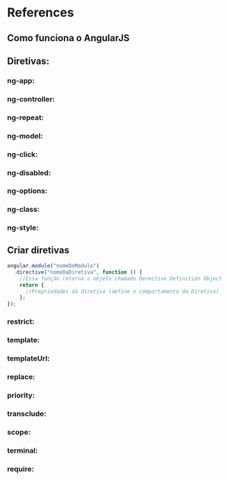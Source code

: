 # References
## Como funciona o AngularJS
## Diretivas:
### ng-app:
### ng-controller:
### ng-repeat:
### ng-model:
### ng-click:
### ng-disabled:
### ng-options:
### ng-class:
### ng-style:
## Criar diretivas
```javascript
angular.module("nomeDoModulo")
  .directive("nomeDaDiretiva", function () {
    //Essa função retorna o objeto chamado Derective Definition Object
    return {
      //Propriedades da diretiva (define o comportamento da Diretiva)
    };
});
```
### restrict:
### template:
### templateUrl:
### replace:
### priority:
### transclude:
### scope:
### terminal:
### require:
